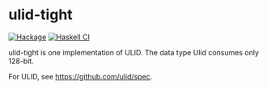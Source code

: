 # ulid-tight

[![Hackage](https://img.shields.io/hackage/v/ulid-tight.svg)](https://hackage.haskell.org/package/ulid-tight)
[![Haskell CI](https://github.com/ijaketak/ulid-tight/actions/workflows/haskell.yml/badge.svg)](https://github.com/ijaketak/ulid-tight/actions/workflows/haskell.yml)

ulid-tight is one implementation of ULID.
The data type Ulid consumes only 128-bit.

For ULID, see <https://github.com/ulid/spec>.

